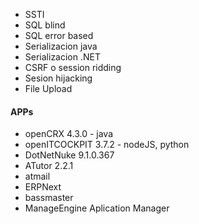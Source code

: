 - SSTI
- SQL blind
- SQL error based
- Serializacion java
- Serializacion .NET
- CSRF o session ridding
- Sesion hijacking
- File Upload

#### APPs
- openCRX 4.3.0 - java
- openITCOCKPIT 3.7.2 - nodeJS, python
- DotNetNuke 9.1.0.367
- ATutor 2.2.1
- atmail
- ERPNext
- bassmaster
- ManageEngine Aplication Manager
